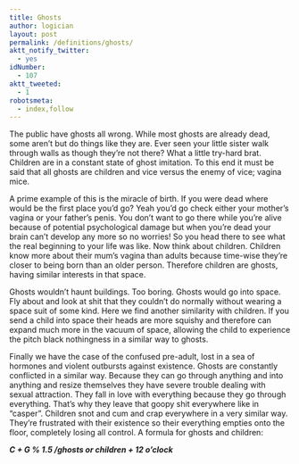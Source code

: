 ```yaml
---
title: Ghosts
author: logician
layout: post
permalink: /definitions/ghosts/
aktt_notify_twitter:
  - yes
idNumber:
  - 107
aktt_tweeted:
  - 1
robotsmeta:
  - index,follow
---
```

The public have ghosts all wrong. <!--more-->While most ghosts are already dead, some aren&#8217;t but do things like they are. Ever seen your little sister walk through walls as though they&#8217;re not there? What a little try-hard brat. Children are in a constant state of ghost imitation. To this end it must be said that all ghosts are children and vice versus the enemy of vice; vagina mice.

A prime example of this is the miracle of birth. If you were dead where would be the first place you&#8217;d go? Yeah you&#8217;d go check either your mother&#8217;s vagina or your father&#8217;s penis. You don&#8217;t want to go there while you&#8217;re alive because of potential psychological damage but when you&#8217;re dead your brain can&#8217;t develop any more so no worries! So you head there to see what the real beginning to your life was like. Now think about children. Children know more about their mum&#8217;s vagina than adults because time-wise they&#8217;re closer to being born than an older person. Therefore children are ghosts, having similar interests in that space.

Ghosts wouldn&#8217;t haunt buildings. Too boring. Ghosts would go into space. Fly about and look at shit that they couldn&#8217;t do normally without wearing a space suit of some kind. Here we find another similarity with children. If you send a child into space their heads are more squishy and therefore can expand much more in the vacuum of space, allowing the child to experience the pitch black nothingness in a similar way to ghosts.

Finally we have the case of the confused pre-adult, lost in a sea of hormones and violent outbursts against existence. Ghosts are constantly conflicted in a similar way. Because they can go through anything and into anything and resize themselves they have severe trouble dealing with sexual attraction. They fall in love with everything because they go through everything. That&#8217;s why they leave that goopy shit everywhere like in &#8220;casper&#8221;. Children snot and cum and crap everywhere in a very similar way. They&#8217;re frustrated with their existence so their everything empties onto the floor, completely losing all control. A formula for ghosts and children:

***C + G % 1.5 /ghosts or children + 12 o&#8217;clock***